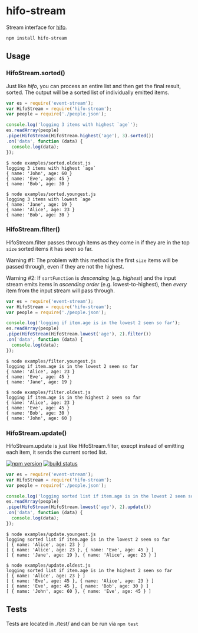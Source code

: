 # hifo-stream

Stream interface for [hifo](https://github.com/derhuerst/hifo).

```
npm install hifo-stream
```

## Usage

### HifoStream.sorted()

Just like *hifo*, you can process an entire list and then get the final result,
sorted. The output will be a sorted list of individually emitted items.

```javascript
var es = require('event-stream');
var HifoStream = require('hifo-stream');
var people = require('./people.json');

console.log('logging 3 items with highest `age`');
es.readArray(people)
.pipe(HifoStream(HifoStream.highest('age'), 3).sorted())
.on('data', function (data) {
  console.log(data);
});
```

```
$ node examples/sorted.oldest.js
logging 3 items with highest `age`
{ name: 'John', age: 60 }
{ name: 'Eve', age: 45 }
{ name: 'Bob', age: 30 }
```

```
$ node examples/sorted.youngest.js
logging 3 items with lowest `age`
{ name: 'Jane', age: 19 }
{ name: 'Alice', age: 23 }
{ name: 'Bob', age: 30 }
```

### HifoStream.filter()

HifoStream.filter passes through items as they come in if they are in the top
`size` sorted items it has seen so far.

Warning #1: The problem with this method is the first `size` items will be
passed through, even if they are not the highest.

Warning #2: If `sortFunction` is *descending* (e.g. *highest*) and the input
stream emits items in *ascending order* (e.g. lowest-to-highest), then *every*
item from the input stream will pass through.

```javascript
var es = require('event-stream');
var HifoStream = require('hifo-stream');
var people = require('./people.json');

console.log('logging if item.age is in the lowest 2 seen so far');
es.readArray(people)
.pipe(HifoStream(HifoStream.lowest('age'), 2).filter())
.on('data', function (data) {
  console.log(data);
});
```

```
$ node examples/filter.youngest.js
logging if item.age is in the lowest 2 seen so far
{ name: 'Alice', age: 23 }
{ name: 'Eve', age: 45 }
{ name: 'Jane', age: 19 }
```

```
$ node examples/filter.oldest.js
logging if item.age is in the highest 2 seen so far
{ name: 'Alice', age: 23 }
{ name: 'Eve', age: 45 }
{ name: 'Bob', age: 30 }
{ name: 'John', age: 60 }
```

### HifoStream.update()

HifoStream.update is just like HifoStream.filter, execpt instead of emitting
each item, it sends the current sorted list.

[![npm version](https://img.shields.io/npm/v/hifo-stream.svg)](https://www.npmjs.com/package/hifo-stream)
[![build status](https://img.shields.io/travis/brianshaler/hifo-stream.svg)](https://travis-ci.org/brianshaler/hifo-stream)

```javascript
var es = require('event-stream');
var HifoStream = require('hifo-stream');
var people = require('./people.json');

console.log('logging sorted list if item.age is in the lowest 2 seen so far');
es.readArray(people)
.pipe(HifoStream(HifoStream.lowest('age'), 2).update())
.on('data', function (data) {
  console.log(data);
});
```

```
$ node examples/update.youngest.js
logging sorted list if item.age is in the lowest 2 seen so far
[ { name: 'Alice', age: 23 } ]
[ { name: 'Alice', age: 23 }, { name: 'Eve', age: 45 } ]
[ { name: 'Jane', age: 19 }, { name: 'Alice', age: 23 } ]
```

```
$ node examples/update.oldest.js
logging sorted list if item.age is in the highest 2 seen so far
[ { name: 'Alice', age: 23 } ]
[ { name: 'Eve', age: 45 }, { name: 'Alice', age: 23 } ]
[ { name: 'Eve', age: 45 }, { name: 'Bob', age: 30 } ]
[ { name: 'John', age: 60 }, { name: 'Eve', age: 45 } ]
```

## Tests

Tests are located in ./test/ and can be run via `npm test`

